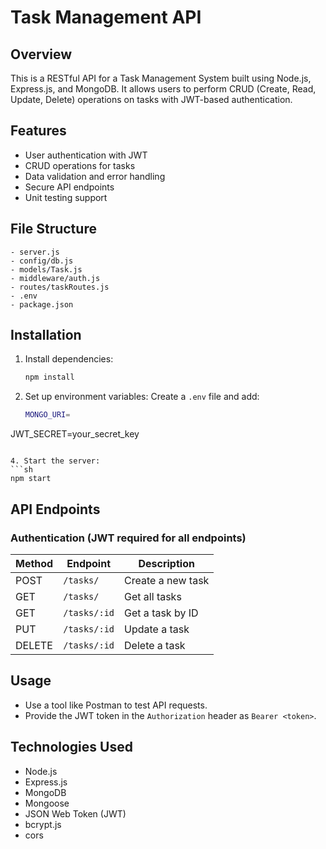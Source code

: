 # Task Management API

## Overview
This is a RESTful API for a Task Management System built using Node.js, Express.js, and MongoDB. It allows users to perform CRUD (Create, Read, Update, Delete) operations on tasks with JWT-based authentication.

## Features
- User authentication with JWT
- CRUD operations for tasks
- Data validation and error handling
- Secure API endpoints
- Unit testing support

## File Structure
```
- server.js
- config/db.js
- models/Task.js
- middleware/auth.js
- routes/taskRoutes.js
- .env
- package.json
```

## Installation



1. Install dependencies:
   ```sh
   npm install
   ```

2. Set up environment variables:
   Create a `.env` file and add:
   ```sh
   MONGO_URI=
JWT_SECRET=your_secret_key 
   ```

4. Start the server:
   ```sh
   npm start
   ```

## API Endpoints

### Authentication (JWT required for all endpoints)

| Method | Endpoint | Description |
|--------|----------|-------------|
| POST | `/tasks/` | Create a new task |
| GET  | `/tasks/` | Get all tasks |
| GET  | `/tasks/:id` | Get a task by ID |
| PUT  | `/tasks/:id` | Update a task |
| DELETE | `/tasks/:id` | Delete a task |

## Usage
- Use a tool like Postman to test API requests.
- Provide the JWT token in the `Authorization` header as `Bearer <token>`.

## Technologies Used
- Node.js
- Express.js
- MongoDB
- Mongoose
- JSON Web Token (JWT)
- bcrypt.js
- cors



